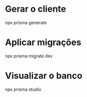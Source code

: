 # Gerar o cliente
npx prisma generate

# Aplicar migrações
npx prisma migrate dev

# Visualizar o banco
npx prisma studio
